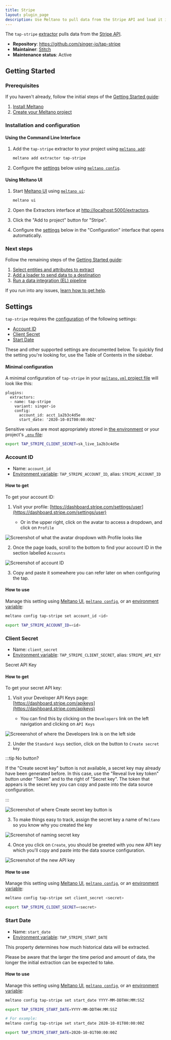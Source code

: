 ```yaml
---
title: Stripe
layout: plugin_page
description: Use Meltano to pull data from the Stripe API and load it into Snowflake, PostgreSQL, and more
---
```



The `tap-stripe` [extractor](https://meltano.com/plugins/extractors/) pulls data from the [Stripe API](https://stripe.com/docs/api).

- **Repository**: <https://github.com/singer-io/tap-stripe>
- **Maintainer**: [Stitch](https://www.stitchdata.com/)
- **Maintenance status**: Active

## Getting Started

### Prerequisites

If you haven't already, follow the initial steps of the [Getting Started guide](https://meltano.com/docs/getting-started.html):

1. [Install Meltano](https://meltano.com/docs/getting-started.html#install-meltano)
1. [Create your Meltano project](https://meltano.com/docs/getting-started.html#create-your-meltano-project)

### Installation and configuration

#### Using the Command Line Interface

1. Add the `tap-stripe` extractor to your project using [`meltano add`](https://meltano.com/docs/command-line-interface.html#add):

    ```bash
    meltano add extractor tap-stripe
    ```

1. Configure the [settings](#settings) below using [`meltano config`](https://meltano.com/docs/command-line-interface.html#config).

#### Using Meltano UI

1. Start [Meltano UI](https://meltano.com/docs/ui.html) using [`meltano ui`](https://meltano.com/docs/command-line-interface.html#ui):

    ```bash
    meltano ui
    ```

1. Open the Extractors interface at <http://localhost:5000/extractors>.
1. Click the "Add to project" button for "Stripe".
1. Configure the [settings](#settings) below in the "Configuration" interface that opens automatically.

### Next steps

Follow the remaining steps of the [Getting Started guide](https://meltano.com/docs/getting-started.html):

1. [Select entities and attributes to extract](https://meltano.com/docs/getting-started.html#select-entities-and-attributes-to-extract)
1. [Add a loader to send data to a destination](https://meltano.com/docs/getting-started.html#add-a-loader-to-send-data-to-a-destination)
1. [Run a data integration (EL) pipeline](https://meltano.com/docs/getting-started.html#run-a-data-integration-el-pipeline)

If you run into any issues, [learn how to get help](https://meltano.com/docs/getting-help.html).

## Settings

`tap-stripe` requires the [configuration](https://meltano.com/docs/configuration.html) of the following settings:

- [Account ID](#account-id)
- [Client Secret](#client-secret)
- [Start Date](#start-date)

These and other supported settings are documented below.
To quickly find the setting you're looking for, use the Table of Contents in the sidebar.

#### Minimal configuration

A minimal configuration of `tap-stripe` in your [`meltano.yml` project file](https://meltano.com/docs/project.html#meltano-yml-project-file) will look like this:

```yml{5-7}
plugins:
  extractors:
  - name: tap-stripe
    variant: singer-io
    config:
      account_id: acct_1a2b3c4d5e
      start_date: '2020-10-01T00:00:00Z'
```

Sensitive values are most appropriately stored in [the environment](https://meltano.com/docs/configuration.html#configuring-settings) or your project's [`.env` file](https://meltano.com/docs/project.html#env):

```bash
export TAP_STRIPE_CLIENT_SECRET=sk_live_1a2b3c4d5e
```

### Account ID

- Name: `account_id`
- [Environment variable](https://meltano.com/docs/configuration.html#configuring-settings): `TAP_STRIPE_ACCOUNT_ID`, alias: `STRIPE_ACCOUNT_ID`

#### How to get

To get your account ID:

1. Visit your profile: [https://dashboard.stripe.com/settings/user](https://dashboard.stripe.com/settings/user)

   - Or in the upper right, click on the avatar to access a dropdown, and click on `Profile`

![Screenshot of what the avatar dropdown with Profile looks like](/assets/images/tap-stripe/01-stripe-docs.png)

2. Once the page loads, scroll to the bottom to find your account ID in the section labelled `Accounts`

![Screenshot of account ID](/assets/images/tap-stripe/02-stripe-docs.png)

3. Copy and paste it somewhere you can refer later on when configuring the tap.

#### How to use

Manage this setting using [Meltano UI](#using-meltano-ui), [`meltano config`](https://meltano.com/docs/command-line-interface.html#config), or an [environment variable](https://meltano.com/docs/configuration.html#configuring-settings):

```bash
meltano config tap-stripe set account_id <id>

export TAP_STRIPE_ACCOUNT_ID=<id>
```

### Client Secret

- Name: `client_secret`
- [Environment variable](https://meltano.com/docs/configuration.html#configuring-settings): `TAP_STRIPE_CLIENT_SECRET`, alias: `STRIPE_API_KEY`

Secret API Key

#### How to get

To get your secret API key:

1. Visit your Developer API Keys page: [https://dashboard.stripe.com/apikeys](https://dashboard.stripe.com/apikeys)

   - You can find this by clicking on the `Developers` link on the left navigation and clicking on `API Keys`

![Screeenshot of where the Developers link is on the left side](/assets/images/tap-stripe/03-stripe-docs.png)

2. Under the `Standard keys` section, click on the button to `Create secret key`

:::tip No button?

If the "Create secret key" button is not available, a secret key may already have been generated before.
In this case, use the "Reveal live key token" button under "Token" and to the right of "Secret key". The token that appears is the secret key you can copy and paste into the data source configuration.

:::

![Screenshot of where Create secret key button is](/assets/images/tap-stripe/04-stripe-docs.png)

3. To make things easy to track, assign the secret key a name of `Meltano` so you know why you created the key

![Screenshot of naming secret key](/assets/images/tap-stripe/05-stripe-docs.png)

4. Once you click on `Create`, you should be greeted with you new API key which you'll copy and paste into the data source configuration.

![Screenshot of the new API key](/assets/images/tap-stripe/06-stripe-docs.png)

#### How to use

Manage this setting using [Meltano UI](#using-meltano-ui), [`meltano config`](https://meltano.com/docs/command-line-interface.html#config), or an [environment variable](https://meltano.com/docs/configuration.html#configuring-settings):

```bash
meltano config tap-stripe set client_secret <secret>

export TAP_STRIPE_CLIENT_SECRET=<secret>
```

### Start Date

- Name: `start_date`
- [Environment variable](https://meltano.com/docs/configuration.html#configuring-settings): `TAP_STRIPE_START_DATE`

This property determines how much historical data will be extracted.

Please be aware that the larger the time period and amount of data, the longer the initial extraction can be expected to take.

#### How to use

Manage this setting using [Meltano UI](#using-meltano-ui), [`meltano config`](https://meltano.com/docs/command-line-interface.html#config), or an [environment variable](https://meltano.com/docs/configuration.html#configuring-settings):

```bash
meltano config tap-stripe set start_date YYYY-MM-DDTHH:MM:SSZ

export TAP_STRIPE_START_DATE=YYYY-MM-DDTHH:MM:SSZ

# For example:
meltano config tap-stripe set start_date 2020-10-01T00:00:00Z

export TAP_STRIPE_START_DATE=2020-10-01T00:00:00Z
```
